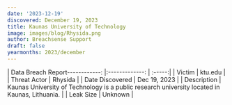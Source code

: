 ```yaml
---
date: '2023-12-19'
discovered: December 19, 2023
title: Kaunas University of Technology
image: images/blog/Rhysida.png
author: Breachsense Support
draft: false
yearmonths: 2023/december
---
```


| Data Breach Report------------:     |:-------------:    | :-----:|
| Victim      | ktu.edu      | 
| Threat Actor      | Rhysida      | 
| Date Discovered      | Dec 19, 2023      | 
| Description      | Kaunas University of Technology is a public research university located in Kaunas, Lithuania.      | 
| Leak Size      | Unknown      | 

